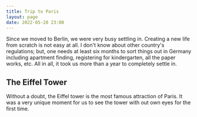 ```yaml
---
title: Trip to Paris
layout: page
date: 2022-05-28 23:00
---
```


Since we moved to Berlin, we were very busy settling in. Creating a new life from scratch is not easy at all. I don't know about other country's regulations; but, one needs at least six months to sort things out in Germany including apartment finding, registering for kindergarten, all the paper works, etc. All in all, it took us more than a year to completely settle in.

## The Eiffel Tower

Without a doubt, the Eiffel tower is the most famous attraction of Paris. It was a very unique moment for us to see the tower with out own eyes for the first time.
